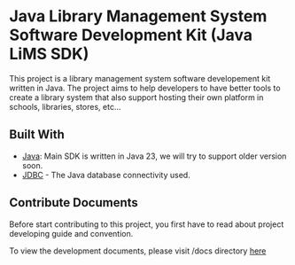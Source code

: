 # Java Library Management System Software Development Kit (Java LiMS SDK)

This project is a library management system software developement kit written in Java. The project aims to help developers to have better tools to create a library system that also support hosting their own platform in schools, libraries, stores, etc...

## Built With

- [Java](https://www.java.com/en/): Main SDK is written in Java 23, we will try to support older version soon.
- [JDBC](https://www.oracle.com/java/technologies/jdbc.html) - The Java database connectivity used.

## Contribute Documents

Before start contributing to this project, you first have to read about project developing guide and convention.

To view the development documents, please visit /docs directory [here](./docs/development.md)
